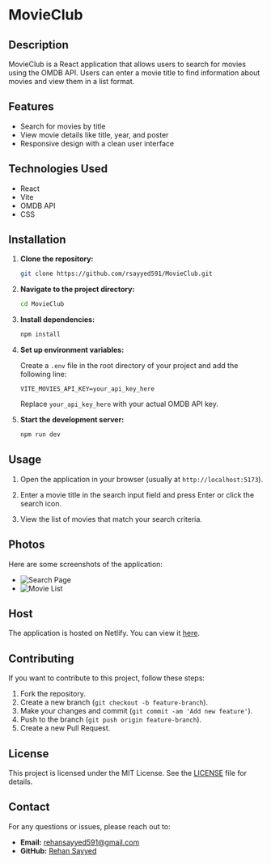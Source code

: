 # MovieClub

## Description

MovieClub is a React application that allows users to search for movies using the OMDB API. Users can enter a movie title to find information about movies and view them in a list format.

## Features

- Search for movies by title
- View movie details like title, year, and poster
- Responsive design with a clean user interface

## Technologies Used

- React
- Vite
- OMDB API
- CSS

## Installation

1. **Clone the repository:**

    ```bash
    git clone https://github.com/rsayyed591/MovieClub.git
    ```

2. **Navigate to the project directory:**

    ```bash
    cd MovieClub
    ```

3. **Install dependencies:**

    ```bash
    npm install
    ```

4. **Set up environment variables:**

    Create a `.env` file in the root directory of your project and add the following line:

    ```plaintext
    VITE_MOVIES_API_KEY=your_api_key_here
    ```

    Replace `your_api_key_here` with your actual OMDB API key.

5. **Start the development server:**

    ```bash
    npm run dev
    ```

## Usage

1. Open the application in your browser (usually at `http://localhost:5173`).

2. Enter a movie title in the search input field and press Enter or click the search icon.

3. View the list of movies that match your search criteria.

## Photos

Here are some screenshots of the application:

- ![Search Page](https://i.postimg.cc/xTRQ955t/Screenshot-2024-07-22-211553.png)
- ![Movie List](https://i.postimg.cc/RV99ry7W/Screenshot-2024-07-22-213018.png)

## Host

The application is hosted on Netlify. You can view it [here](https://movieclub101.netlify.app/).

## Contributing

If you want to contribute to this project, follow these steps:

1. Fork the repository.
2. Create a new branch (`git checkout -b feature-branch`).
3. Make your changes and commit (`git commit -am 'Add new feature'`).
4. Push to the branch (`git push origin feature-branch`).
5. Create a new Pull Request.

## License

This project is licensed under the MIT License. See the [LICENSE](LICENSE) file for details.

## Contact

For any questions or issues, please reach out to:

- **Email:** rehansayyed591@gmail.com
- **GitHub:** [Rehan Sayyed](https://github.com/rsayyed591)
